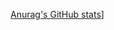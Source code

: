 [Anurag's GitHub stats](https://github-readme-stats.vercel.app/api?username=BlueSchnabeltier&theme=radical)]
